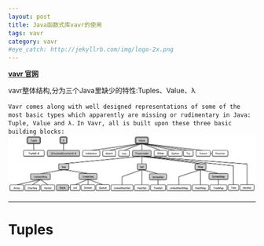 ```yaml
---
layout: post
title: Java函数式库vavr的使用
tags: vavr
category: vavr
#eye_catch: http://jekyllrb.com/img/logo-2x.png
---
```



**[vavr 官网](http://www.vavr.io/vavr-docs/)**

vavr整体结构,分为三个Java里缺少的特性:Tuples、Value、λ

`Vavr comes along with well designed representations of some of the most basic types which apparently are missing or rudimentary in Java: Tuple, Value and λ.`
`In Vavr, all is built upon these three basic building blocks:`
![](/assets/img/source/vavr结构.png)

---
<!--more-->
<!--more-->

# Tuples